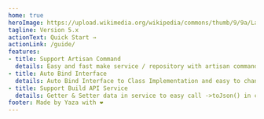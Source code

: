 ```yaml
---
home: true
heroImage: https://upload.wikimedia.org/wikipedia/commons/thumb/9/9a/Laravel.svg/985px-Laravel.svg.png
tagline: Version 5.x
actionText: Quick Start →
actionLink: /guide/
features:
- title: Support Artisan Command
  details: Easy and fast make service / repository with artisan command
- title: Auto Bind Interface
  details: Auto Bind Interface to Class Implementation and easy to change new class implement
- title: Support Build API Service
  details: Getter & Setter data in service to easy call ->toJson() in controller
footer: Made by Yaza with ❤️
---
```

